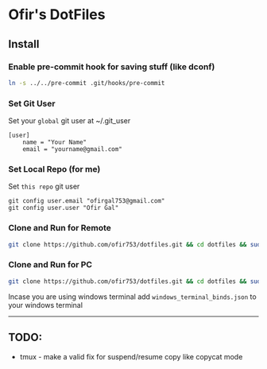 # Ofir's DotFiles

## Install
### Enable pre-commit hook for saving stuff (like dconf)
```bash
ln -s ../../pre-commit .git/hooks/pre-commit
```

### Set Git User
Set your `global` git user at ~/.git_user
```
[user]
	name = "Your Name"
	email = "yourname@gmail.com"
```

### Set Local Repo (for me)
Set `this repo` git user
```
git config user.email "ofirgal753@gmail.com"
git config user.user "Ofir Gal"
```

### Clone and Run for Remote
```bash
git clone https://github.com/ofir753/dotfiles.git && cd dotfiles && sudo echo a && ./install --config-file remote.conf.yaml && touch ~/.remote_indicator
```

### Clone and Run for PC
```bash
git clone https://github.com/ofir753/dotfiles.git && cd dotfiles && sudo echo a && ./install
```

Incase you are using windows terminal add `windows_terminal_binds.json` to your windows terminal

---

## TODO:
* tmux - make a valid fix for suspend/resume copy like copycat mode
